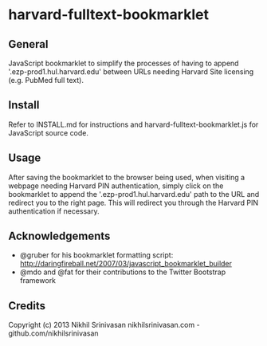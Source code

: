 harvard-fulltext-bookmarklet
============================

**General**
----------------------------
JavaScript bookmarklet to simplify the processes of having to append '.ezp-prod1.hul.harvard.edu' between URLs needing Harvard Site licensing (e.g. PubMed full text).

**Install**
----------------------------
Refer to INSTALL.md for instructions and harvard-fulltext-bookmarklet.js for JavaScript source code.

**Usage**
----------------------------
After saving the bookmarklet to the browser being used, when visiting a webpage needing Harvard PIN authentication, simply click on the bookmarklet to append the '.ezp-prod1.hul.harvard.edu' path to the URL and redirect you to the right page. This will redirect you through the Harvard PIN authentication if necessary.

**Acknowledgements**
----------------------------
* @gruber for his bookmarklet formatting script: http://daringfireball.net/2007/03/javascript_bookmarklet_builder
* @mdo and @fat for their contributions to the Twitter Bootstrap framework

**Credits**
----------------------------
Copyright (c) 2013 Nikhil Srinivasan 
nikhilsrinivasan.com - github.com/nikhilsrinivasan

